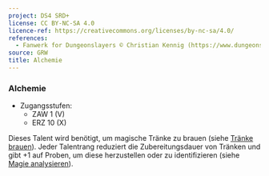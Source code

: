 ```yaml
---
project: DS4 SRD+
license: CC BY-NC-SA 4.0
licence-ref: https://creativecommons.org/licenses/by-nc-sa/4.0/
references: 
  - Fanwerk for Dungeonslayers © Christian Kennig (https://www.dungeonslayers.net/)
source: GRW
title: Alchemie
---
```


### Alchemie

- Zugangsstufen:
  - ZAW 1 (V)
  - ERZ 10 (X)

Dieses Talent wird benötigt, um magische Tränke zu brauen (siehe [Tränke brauen](../spielleitung-schaetze.md#tränke-brauen)). Jeder Talentrang reduziert die Zubereitungsdauer von Tränken und gibt +1 auf Proben, um diese herzustellen oder zu identifizieren (siehe [Magie analysieren](../regeln-magie.md#magie-analysieren)).

